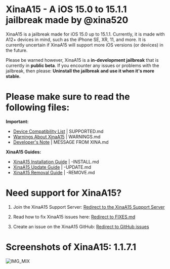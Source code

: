 # XinaA15 - A iOS 15.0 to 15.1.1 jailbreak made by @xina520
XinaA15 is a jailbreak made for iOS 15.0 up to 15.1.1. Currently, it is made with A12+ devices in mind, such as the iPhone SE, XR, 11, and more. It is currently uncertain if XinaA15 will support more iOS versions (or devices) in the future.

Please be warned however, XinaA15 is a **in-development jailbreak** that is currently in **public beta**. If you encounter any issues or problems with the jailbreak, then please: **Uninstall the jailbreak and use it when it's more stable.**

# Please make sure to read the following files:
**Important:**
- [Device Compatibility List](https://github.com/NotDarkn/XinaA15/blob/main/SUPPORTED.md) | SUPPORTED.md
- [Warnings About XinaA15](https://github.com/NotDarkn/XinaA15/blob/main/WARNINGS.md) | WARNINGS.md
- [Developer's Note](https://github.com/NotDarkn/XinaA15/blob/main/MESSAGE%20FROM%20XINA.md) | MESSAGE FROM XINA.md

**XinaA15 Guides:**
- [XinaA15 Installation Guide](https://github.com/NotDarkn/XinaA15/blob/main/-INSTALL.md) | -INSTALL.md
- [XinaA15 Update Guide](https://github.com/NotDarkn/XinaA15/blob/main/-UPDATE.md) | -UPDATE.md
- [XinaA15 Removal Guide](https://github.com/NotDarkn/XinaA15/blob/main/-REMOVE.md) | -REMOVE.md

# Need support for XinaA15?

1. Join the XinaA15 Support Server:
[Redirect to the XinaA15 Support Server](https://discord.gg/xina-a15)

2. Read how to fix XinaA15 issues here:
[Redirect to FIXES.md](https://github.com/NotDarkn/XinaA15/blob/main/FIXES.md)

3. Create an issue on the XinaA15 GitHub:
[Redirect to GitHub issues](https://github.com/jacksight/xina520_official_jailbreak/issues)

# Screenshots of XinaA15: 1.1.7.1
![IMG_MIX](https://user-images.githubusercontent.com/73033672/221607652-be4663fd-edc3-4d4c-bd1b-e93f06e059ab.PNG)


